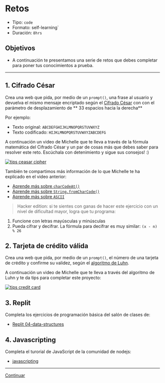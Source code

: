 # Retos
- Tipo: `code`
- Formato: self-learning`
- Duración: `8hrs`

## Objetivos

- A continuación te presentamos una serie de retos que debes completar para poner tus conocimientos a prueba.

***

## 1. Cifrado César
Crea una web que pida, por medio de un `prompt()`, una frase al usuario y devuelva el mismo mensaje encriptado según el [Cifrado César](https://es.wikipedia.org/wiki/Cifrado_C%C3%A9sar) con con el parámetro de desplazamiento de ** 33 espacios hacia la derecha**

Por ejemplo:
- Texto original:   `ABCDEFGHIJKLMNOPQRSTUVWXYZ`
- Texto codificado: `HIJKLMNOPQRSTUVWXYZABCDEFG`

A continuación un video de Michelle que te lleva a través de la fórmula matemática del Cifrado César y un par de cosas más que debes saber para resolver este reto. Escúchala con detenimiento y sigue sus consejos! :)

[![tips ceasar cipher](https://img.youtube.com/vi/zd8eVrXhs7Y/0.jpg)](https://www.youtube.com/watch?v=zd8eVrXhs7Y)

También te compartimos más información de lo que Michelle te ha explicado en el video anterior:

* [Aprende más sobre `charCodeAt()`](https://developer.mozilla.org/es/docs/Web/JavaScript/Referencia/Objetos_globales/String/charCodeAt)
* [Aprende más sobre `String.fromCharCode()`](https://developer.mozilla.org/es/docs/Web/JavaScript/Referencia/Objetos_globales/String/fromCharCode)
* [Aprende más sobre `ASCII`](http://conceptodefinicion.de/ascii/)

> Hacker edition: si te sientes con ganas de hacer este ejercicio con un nivel de dificultad mayor, logra que tu programa:
1. Funcione con letras mayúsculas y minúsculas
2. Pueda cifrar y decifrar. La fórmula para decifrar es muy similar: `(x - n) % 26`

## 2. Tarjeta de crédito válida

Crea una web que pida, por medio de un `prompt()`, el número de una tarjeta de crédito y confirme su validez, según el [algoritmo de Luhn](https://es.wikipedia.org/wiki/Algoritmo_de_Luhn).

A continuación un video de Michelle que te lleva a través del algoritmo de Luhn y te da tips para completar este proyecto:

[![tips credit card](https://img.youtube.com/vi/QP9FF9eoh-k/0.jpg)](https://www.youtube.com/watch?v=QP9FF9eoh-k)

## 3. Replit
Completa los ejercicios de programación básica del salón de clases de:
* [Replit 04-data-structures](https://repl.it/classroom/invite/HJk9VaQ)

## 4. Javascripting
Completa el turorial de JavaScript de la comunidad de nodejs:
* [javascripting](https://github.com/workshopper/javascripting)

***
[Continuar](13-solutions-code-challenges.md)
